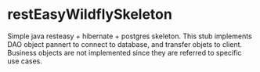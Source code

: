 # restEasyWildflySkeleton
Simple java resteasy + hibernate + postgres skeleton. This stub implements DAO object pannert to connect to database, and transfer objets to client. Business objects are not implemented since they are referred to specific use cases.
